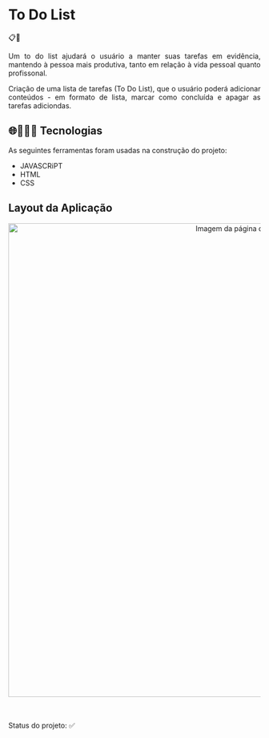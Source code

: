 # To Do List
📋📅

<p align="justify">Um to do list ajudará o usuário a manter suas tarefas em evidência, mantendo à pessoa mais produtiva, tanto em relação à vida pessoal quanto profissonal. </p>

<p align="justify">Criação de uma lista de tarefas (To Do List), que o usuário poderá adicionar conteúdos - em formato de lista, marcar como concluída e apagar as tarefas adiciondas. </p>

## 🌐👩🏻‍💻 Tecnologias 

As seguintes ferramentas foram usadas na construção do projeto: 
<br>
- JAVASCRiPT
- HTML
- CSS

## Layout da Aplicação

<div align= "center">
  <img width="945" alt="Imagem da página do To Do List" src="https://user-images.githubusercontent.com/89019231/151370769-8e7b8860-6e2b-4a99-aee0-0040fddf8dce.png">
</div>

<br>
  <br>
  <p align="justify">Status do projeto: ✅ </p>
